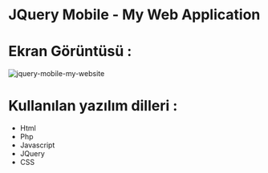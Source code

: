 # JQuery Mobile - My Web Application

# Ekran Görüntüsü :

![jquery-mobile-my-website](https://cloud.githubusercontent.com/assets/15425071/16633912/1b71380e-43d4-11e6-9e78-711a57f4477a.jpeg)

# Kullanılan yazılım dilleri :

* Html
* Php
* Javascript
* JQuery
* CSS
